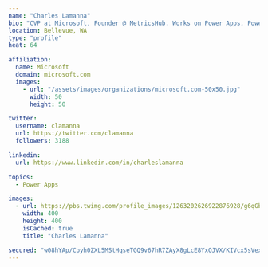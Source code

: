 ```yaml
---
name: "Charles Lamanna"
bio: "CVP at Microsoft, Founder @ MetricsHub. Works on Power Apps, Power Automate, Power Virtual Agent, Common Data Service and Dynamics 365."
location: Bellevue, WA
type: "profile"
heat: 64

affiliation:
  name: Microsoft
  domain: microsoft.com
  images:
    - url: "/assets/images/organizations/microsoft.com-50x50.jpg"
      width: 50
      height: 50

twitter:
  username: clamanna
  url: https://twitter.com/clamanna
  followers: 3188

linkedin:
  url: https://www.linkedin.com/in/charleslamanna

topics:
  - Power Apps

images:
  - url: https://pbs.twimg.com/profile_images/1263202626922876928/g6qGbHZ-_400x400.jpg
    width: 400
    height: 400
    isCached: true
    title: "Charles Lamanna"

secured: "w08hYAp/Cpyh0ZXL5MStHqseTGQ9v67hR7ZAyX8gLcE8YxOJVX/KIVcx5sVexnDLbknZeNW1KjNj4NolSy6s1twCfOH2k9DQYZY+xoW6Wo9ycYVoWnh4LpP3ZeIxN4/guX+vw0f0jj04t6I5jc46AO54nWeWIyCe5o09YuAPeb4IHk0pMYRBe+VVydaM3aRKBTXvHPSkzROOoCxw+LSxG7tA0fmKeYFKOIjrNYzi8RUu8fSFcPVXO8vGOg/QtTv2s8IAC9my8nFfI08/VfW9KCclovIbr6X4gH6meKEOHBUGCVK8O29eWdwALqsjl9TziTCSYkcLnDXi3p80jqM49CekrQZ+XooAdxE+79hYPP3Kg5lzfT1Ol+Of6PMcc/MhWl/F1/mjVA8GHdPCm6W4+uEHFi75LQdgHvEuYA4pZx0=;wMEJ0rYym6va12z/Zj6vXg=="
---
```


